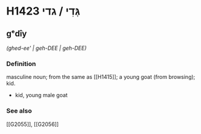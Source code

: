 # H1423 גְּדִי / גדי

## gᵉdîy

_(ghed-ee' | ɡeh-DEE | ɡeh-DEE)_

### Definition

masculine noun; from the same as [[H1415]]; a young goat (from browsing); kid.

- kid, young male goat
### See also

[[G2055]], [[G2056]]

